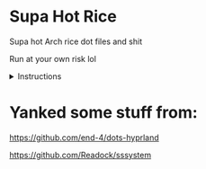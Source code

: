 # Supa Hot Rice
 Supa hot Arch rice dot files and shit

 Run at your own risk lol
<details> 
  <summary>Instructions</summary>

- **Prerequisite**: Your system works. That's it. You don't have to reinstall your system!
- **Automatic**, but guided and transparent, installation for Arch(-based) Linux:
  ```bash
  bash <(curl -s https://raw.githubusercontent.com/JanBean/supa-hot-rice/refs/heads/master/setup.sh)
   ```
- **Default keybinds**: Parts similar to Windows and GNOME. Hit Super+/ for a list.
  <details> 
    <summary>Here's an image, just in case...</summary>

  ![image](https://github.com/user-attachments/assets/dff2f842-5458-4f5a-89ec-3979095574de)

  </details>

</details>

# Yanked some stuff from:
https://github.com/end-4/dots-hyprland

https://github.com/Readock/sssystem

